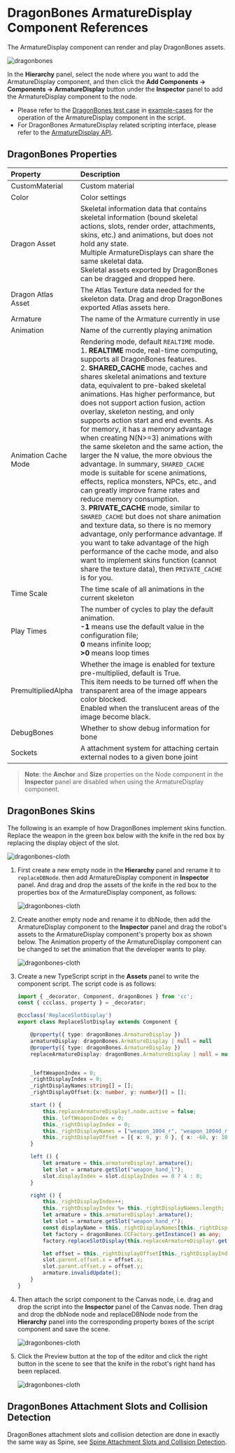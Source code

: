 # DragonBones ArmatureDisplay Component References

The ArmatureDisplay component can render and play DragonBones assets.

![dragonbones](./dragonbones/properties.png)

In the **Hierarchy** panel, select the node where you want to add the ArmatureDisplay component, and then click the **Add Components -> Components -> ArmatureDisplay** button under the **Inspector** panel to add the ArmatureDisplay component to the node.

- Please refer to the [DragonBones test case](https://github.com/cocos-creator/test-cases-3d/tree/v3.0/assets/cases/dragonbones) in [example-cases](https://github.com/cocos-creator/example-cases) for the operation of the ArmatureDisplay component in the script.
- For DragonBones ArmatureDisplay related scripting interface, please refer to the [ArmatureDisplay API](__APIDOC__/zh/classes/dragonbones.armaturedisplay-1.html).

## DragonBones Properties

| Property | Description
| :-------- | :---------- |
| CustomMaterial        | Custom material
| Color                 | Color settings
| Dragon Asset          | Skeletal information data that contains skeletal information (bound skeletal actions, slots, render order, attachments, skins, etc.) and animations, but does not hold any state. <br>Multiple ArmatureDisplays can share the same skeletal data. <br/>Skeletal assets exported by DragonBones can be dragged and dropped here.
| Dragon Atlas Asset    | The Atlas Texture data needed for the skeleton data. Drag and drop DragonBones exported Atlas assets here.
| Armature              | The name of the Armature currently in use
| Animation             | Name of the currently playing animation
| Animation Cache Mode  | Rendering mode, default `REALTIME` mode. <br>1. **REALTIME** mode, real-time computing, supports all DragonBones features. <br>2. **SHARED_CACHE** mode, caches and shares skeletal animations and texture data, equivalent to pre-baked skeletal animations. Has higher performance, but does not support action fusion, action overlay, skeleton nesting, and only supports action start and end events. As for memory, it has a memory advantage when creating N(N>=3) animations with the same skeleton and the same action, the larger the N value, the more obvious the advantage. In summary, `SHARED_CACHE` mode is suitable for scene animations, effects, replica monsters, NPCs, etc., and can greatly improve frame rates and reduce memory consumption. <br>3. **PRIVATE_CACHE** mode, similar to `SHARED_CACHE` but does not share animation and texture data, so there is no memory advantage, only performance advantage. If you want to take advantage of the high performance of the cache mode, and also want to implement skins function (cannot share the texture data), then `PRIVATE_CACHE` is for you.
| Time Scale            | The time scale of all animations in the current skeleton
| Play Times            | The number of cycles to play the default animation. <br>**-1** means use the default value in the configuration file;<br>**0** means infinite loop;<br>**>0** means loop times
| PremultipliedAlpha    | Whether the image is enabled for texture pre-multiplied, default is True.<br>This item needs to be turned off when the transparent area of the image appears color blocked. <br>Enabled when the translucent areas of the image become black.
| DebugBones            | Whether to show debug information for bone
| Sockets               | A attachment system for attaching certain external nodes to a given bone joint

> **Note**: the **Anchor** and **Size** properties on the Node component in the **Inspector** panel are disabled when using the ArmatureDisplay component.

## DragonBones Skins

The following is an example of how DragonBones implement skins function. Replace the weapon in the green box below with the knife in the red box by replacing the display object of the slot.

![dragonbones-cloth](./dragonbones/cloth.png)

1. First create a new empty node in the **Hierarchy** panel and rename it to `replaceDBNode`. then add ArmatureDisplay component in **Inspector** panel. And drag and drop the assets of the knife in the red box to the properties box of the ArmatureDisplay component, as follows:

    ![dragonbones-cloth](./dragonbones/cloth2.png)

2. Create another empty node and rename it to dbNode, then add the ArmatureDisplay component to the **Inspector** panel and drag the robot's assets to the ArmatureDisplay component's property box as shown below. The Animation property of the ArmatureDisplay component can be changed to set the animation that the developer wants to play.

    ![dragonbones-cloth](./dragonbones/cloth3.png) 

3. Create a new TypeScript script in the **Assets** panel to write the component script. The script code is as follows:

    ```ts
    import { _decorator, Component, dragonBones } from 'cc';
    const { ccclass, property } = _decorator;

    @ccclass('ReplaceSlotDisplay')
    export class ReplaceSlotDisplay extends Component {

        @property({ type: dragonBones.ArmatureDisplay })
        armatureDisplay: dragonBones.ArmatureDisplay | null = null
        @property({ type: dragonBones.ArmatureDisplay })
        replaceArmatureDisplay: dragonBones.ArmatureDisplay | null = null;


        _leftWeaponIndex = 0;
        _rightDisplayIndex = 0;
        _rightDisplayNames:string[] = [];
        _rightDisplayOffset:{x: number, y: number}[] = [];

        start () {
            this.replaceArmatureDisplay!.node.active = false;
            this._leftWeaponIndex = 0;
            this._rightDisplayIndex = 0;
            this._rightDisplayNames = ["weapon_1004_r", "weapon_1004d_r"];
            this._rightDisplayOffset = [{ x: 0, y: 0 }, { x: -60, y: 100 }];
        }

        left () {
            let armature = this.armatureDisplay!.armature();
            let slot = armature.getSlot("weapon_hand_l");
            slot.displayIndex = slot.displayIndex == 0 ? 4 : 0;
        }

        right () {
            this._rightDisplayIndex++;
            this._rightDisplayIndex %= this._rightDisplayNames.length;
            let armature = this.armatureDisplay!.armature();
            let slot = armature.getSlot("weapon_hand_r");
            const displayName = this._rightDisplayNames[this._rightDisplayIndex];
            let factory = dragonBones.CCFactory.getInstance() as any;
            factory.replaceSlotDisplay(this.replaceArmatureDisplay!.getArmatureKey(), "weapon", "weapon_r", displayName, slot);

            let offset = this._rightDisplayOffset[this._rightDisplayIndex];
            slot.parent.offset.x = offset.x;
            slot.parent.offset.y = offset.y;
            armature.invalidUpdate();
        }
    }
    ```

4. Then attach the script component to the Canvas node, i.e. drag and drop the script into the **Inspector** panel of the Canvas node. Then drag and drop the dbNode node and replaceDBNode node from the **Hierarchy** panel into the corresponding property boxes of the script component and save the scene.

    ![dragonbones-cloth](./dragonbones/dragonbone_tscomponent.png)

5. Click the Preview button at the top of the editor and click the right button in the scene to see that the knife in the robot's right hand has been replaced.

    ![dragonbones-cloth](./dragonbones/cloth4.png)

## DragonBones Attachment Slots and Collision Detection

DragonBones attachment slots and collision detection are done in exactly the same way as Spine, see [Spine Attachment Slots and Collision Detection](./spine.md).
